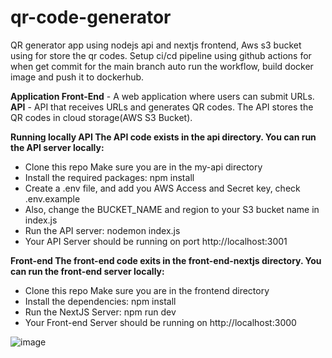 # qr-code-generator

QR generator app using nodejs api and nextjs frontend, Aws s3 bucket using for store the qr codes.
Setup ci/cd pipeline using github actions for when get commit for the main branch auto run the workflow, build docker image and push it to dockerhub.


**Application Front-End** - A web application where users can submit URLs.                                              
**API** - API that receives URLs and generates QR codes. The API stores the QR codes in cloud storage(AWS S3 Bucket).


**Running locally API The API code exists in the api directory. You can run the API server locally:**
- Clone this repo Make sure you are in the my-api directory 
- Install the required packages: npm install
- Create a .env file, and add you AWS Access and Secret key, check .env.example 
- Also, change the BUCKET_NAME and region to your S3 bucket name in index.js 
- Run the API server: nodemon index.js 
- Your API Server should be running on port http://localhost:3001

**Front-end The front-end code exits in the front-end-nextjs directory. You can run the front-end server locally:**
- Clone this repo Make sure you are in the frontend directory 
- Install the dependencies: npm install 
- Run the NextJS Server: npm run dev 
- Your Front-end Server should be running on http://localhost:3000

![image](https://github.com/user-attachments/assets/36703fe7-9ead-4107-ac53-61f30d3dca49)
